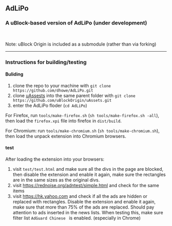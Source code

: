 ## AdLiPo

### A uBlock-based version of AdLiPo (under development)

<br>

Note: uBlock Origin is included as a submodule (rather than via forking)

<hr>

### Instructions for building/testing

#### Buliding

1. clone the repo to your machine with `git clone https://github.com/dhowe/AdLiPo.git`
2. clone [uAssests](https://github.com/uBlockOrigin/uAssets) into the same parent folder with  `git clone https://github.com/uBlockOrigin/uAssets.git`
2. enter the AdLiPo floder (`cd AdLiPo`)

For Firefox, run `tools/make-firefox.sh` (`sh tools/make-firefox.sh -all`), then load the `firefox.xpi` file into firefox in `dist/build`.

For Chromium: run `tools/make-chromium.sh` (`sh tools/make-chromium.sh`),
then load the unpack extension into Chromium browsers.

#### test

After loading the extension into your browsers:

1. visit `test/test.html` and make sure all the divs in the page are blocked, then disable the extension and enable it again, make sure the rectangles are in the same sizes as the original divs.
2. visit https://rednoise.org/adntest/simple.html and check for the same items
3. visit https://hk.yahoo.com and check if all the ads are hidden or replaced with rectangles. Disable the extension and enable it again, make sure that more than 75% of the ads are replaced. Should pay attention to ads inserted in the news lists. When testing this, make sure filter list `AdGuard Chinese ` is enabled. (especially in Chrome)